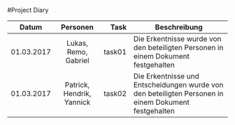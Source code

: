 #Project Diary

| Datum        | Personen           | Task  | Beschreibung |
| ------------- |:-------------:| -----:|-------------|
| 01.03.2017      | Lukas, Remo, Gabriel |task01 | Die Erkentnisse wurde von den beteiligten Personen in einem Dokument festgehalten|
| 01.03.2017      | Patrick, Hendrik, Yannick |task02 | Die Erkentnisse und Entscheidungen wurde von den beteiligten Personen in einem Dokument festgehalten|
